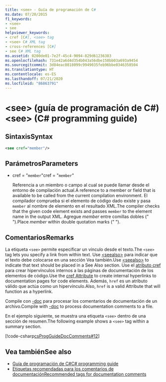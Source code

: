 ```yaml
---
title: <see> - Guía de programación de C#
ms.date: 07/20/2015
f1_keywords:
- <see>
- see
helpviewer_keywords:
- cref [C#], <see> tag
- <see> C# XML tag
- cross-references [C#]
- see C# XML tag
ms.assetid: 0200de01-7e2f-45c4-9094-829d61236383
ms.openlocfilehash: 731e42a6d4d354b043a56dbe150bb03a693a9454
ms.sourcegitcommit: 3d84eac0818099c9949035feb96bbe0346358504
ms.translationtype: HT
ms.contentlocale: es-ES
ms.lasthandoff: 07/21/2020
ms.locfileid: "86863791"
---
```

# <a name="see-c-programming-guide"></a><span data-ttu-id="3bfcd-102">\<see> (guía de programación de C#)</span><span class="sxs-lookup"><span data-stu-id="3bfcd-102">\<see> (C# programming guide)</span></span>

## <a name="syntax"></a><span data-ttu-id="3bfcd-103">Sintaxis</span><span class="sxs-lookup"><span data-stu-id="3bfcd-103">Syntax</span></span>

```xml
<see cref="member"/>
```

## <a name="parameters"></a><span data-ttu-id="3bfcd-104">Parámetros</span><span class="sxs-lookup"><span data-stu-id="3bfcd-104">Parameters</span></span>

- <span data-ttu-id="3bfcd-105">cref = "`member`"</span><span class="sxs-lookup"><span data-stu-id="3bfcd-105">cref = "`member`"</span></span>

  <span data-ttu-id="3bfcd-106">Referencia a un miembro o campo al cual se puede llamar desde el entorno de compilación actual.</span><span class="sxs-lookup"><span data-stu-id="3bfcd-106">A reference to a member or field that is available to be called from the current compilation environment.</span></span> <span data-ttu-id="3bfcd-107">El compilador comprueba si el elemento de código dado existe y pasa `member` al nombre de elemento en el resultado XML.</span><span class="sxs-lookup"><span data-stu-id="3bfcd-107">The compiler checks that the given code element exists and passes `member` to the element name in the output XML.</span></span> <span data-ttu-id="3bfcd-108">Agregue *member* entre comillas dobles (" ").</span><span class="sxs-lookup"><span data-stu-id="3bfcd-108">Place *member* within double quotation marks (" ").</span></span>

## <a name="remarks"></a><span data-ttu-id="3bfcd-109">Comentarios</span><span class="sxs-lookup"><span data-stu-id="3bfcd-109">Remarks</span></span>

<span data-ttu-id="3bfcd-110">La etiqueta `<see>` permite especificar un vínculo desde el texto.</span><span class="sxs-lookup"><span data-stu-id="3bfcd-110">The `<see>` tag lets you specify a link from within text.</span></span> <span data-ttu-id="3bfcd-111">Use [\<seealso>](./seealso.md) para indicar que el texto debe colocarse en una sección Vea también.</span><span class="sxs-lookup"><span data-stu-id="3bfcd-111">Use [\<seealso>](./seealso.md) to indicate that text should be placed in a See Also section.</span></span> <span data-ttu-id="3bfcd-112">Use el [atributo cref](./cref-attribute.md) para crear hipervínculos internos a las páginas de documentación de los elementos de código.</span><span class="sxs-lookup"><span data-stu-id="3bfcd-112">Use the [cref Attribute](./cref-attribute.md) to create internal hyperlinks to documentation pages for code elements.</span></span> <span data-ttu-id="3bfcd-113">Además, ``href`` es un atributo válido que actúa como un hipervínculo.</span><span class="sxs-lookup"><span data-stu-id="3bfcd-113">Also, ``href`` is a valid Attribute that will function as a hyperlink.</span></span>

<span data-ttu-id="3bfcd-114">Compile con [-doc](../../language-reference/compiler-options/doc-compiler-option.md) para procesar los comentarios de documentación de un archivo.</span><span class="sxs-lookup"><span data-stu-id="3bfcd-114">Compile with [-doc](../../language-reference/compiler-options/doc-compiler-option.md) to process documentation comments to a file.</span></span>

<span data-ttu-id="3bfcd-115">En el ejemplo siguiente, se muestra una etiqueta `<see>` dentro de una sección de resumen.</span><span class="sxs-lookup"><span data-stu-id="3bfcd-115">The following example shows a `<see>` tag within a summary section.</span></span>

[!code-csharp[csProgGuideDocComments#12](~/samples/snippets/csharp/VS_Snippets_VBCSharp/csProgGuideDocComments/CS/DocComments.cs#12)]

## <a name="see-also"></a><span data-ttu-id="3bfcd-116">Vea también</span><span class="sxs-lookup"><span data-stu-id="3bfcd-116">See also</span></span>

- [<span data-ttu-id="3bfcd-117">Guía de programación de C#</span><span class="sxs-lookup"><span data-stu-id="3bfcd-117">C# programming guide</span></span>](../index.md)
- [<span data-ttu-id="3bfcd-118">Etiquetas recomendadas para los comentarios de documentación</span><span class="sxs-lookup"><span data-stu-id="3bfcd-118">Recommended tags for documentation comments</span></span>](./recommended-tags-for-documentation-comments.md)
